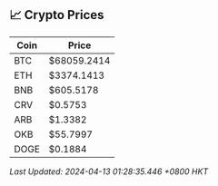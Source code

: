 ## 📈 Crypto Prices

| Coin | Price |
| ---- | ----- |
| BTC | $68059.2414 |
| ETH | $3374.1413 |
| BNB | $605.5178 |
| CRV | $0.5753 |
| ARB | $1.3382 |
| OKB | $55.7997 |
| DOGE | $0.1884 |

_Last Updated: 2024-04-13 01:28:35.446 +0800 HKT_